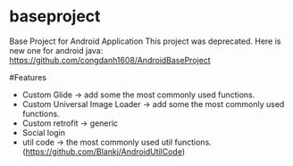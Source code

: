 # baseproject
Base Project for Android Application
This project was deprecated. Here is new one for android java: https://github.com/congdanh1608/AndroidBaseProject

#Features
- Custom Glide  -> add some the most commonly used functions.
- Custom Universal Image Loader -> add some the most commonly used functions.
- Custom retrofit -> generic
- Social login
- util code -> the most commonly used util functions. (<a>https://github.com/Blankj/AndroidUtilCode</a>)
